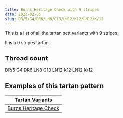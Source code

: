 ```yaml
---
title: Burns Heritage Check with 9 stripes
date: 2023-02-05
slug: DR/5/G4/DR6/LN8/G13/LN12/K12/LN12/K/12
---
```

This is a list of all the tartan sett variants with 9 stripes.

It is a 9 stripes tartan.


## Thread count
DR/5 G4 DR6 LN8 G13 LN12 K12 LN12 K/12

## Examples of this tartan pattern

| Tartan Variants |
|---------------|
| [Burns Heritage Check](/variants/dr/5/g4/dr6/ln8/g13/ln12/k12/ln12/k/12-dr401000-g008000-k000000-lne0e0e0)||
